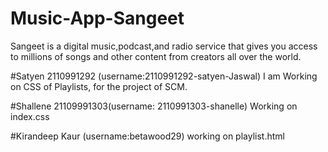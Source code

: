 # Music-App-Sangeet
Sangeet is a digital music,podcast,and radio service that gives you access to millions of songs and other content from creators all over the world.


#Satyen 2110991292 (username:2110991292-satyen-Jaswal)
  I am Working on CSS of Playlists, for the project of SCM.

#Shallene 21109991303(username: 2110991303-shanelle)
 Working on index.css 

#Kirandeep Kaur (username:betawood29)
 working on playlist.html

